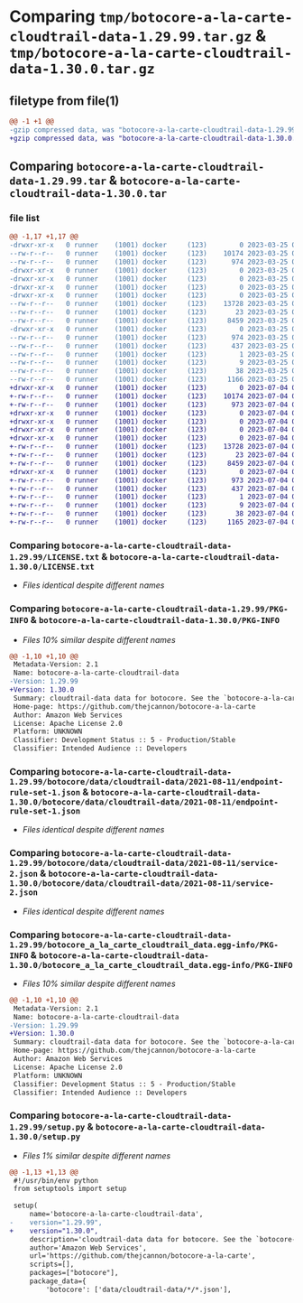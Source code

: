 # Comparing `tmp/botocore-a-la-carte-cloudtrail-data-1.29.99.tar.gz` & `tmp/botocore-a-la-carte-cloudtrail-data-1.30.0.tar.gz`

## filetype from file(1)

```diff
@@ -1 +1 @@
-gzip compressed data, was "botocore-a-la-carte-cloudtrail-data-1.29.99.tar", last modified: Sat Mar 25 01:22:21 2023, max compression
+gzip compressed data, was "botocore-a-la-carte-cloudtrail-data-1.30.0.tar", last modified: Tue Jul  4 01:44:11 2023, max compression
```

## Comparing `botocore-a-la-carte-cloudtrail-data-1.29.99.tar` & `botocore-a-la-carte-cloudtrail-data-1.30.0.tar`

### file list

```diff
@@ -1,17 +1,17 @@
-drwxr-xr-x   0 runner    (1001) docker     (123)        0 2023-03-25 01:22:21.730332 botocore-a-la-carte-cloudtrail-data-1.29.99/
--rw-r--r--   0 runner    (1001) docker     (123)    10174 2023-03-25 01:22:21.000000 botocore-a-la-carte-cloudtrail-data-1.29.99/LICENSE.txt
--rw-r--r--   0 runner    (1001) docker     (123)      974 2023-03-25 01:22:21.730332 botocore-a-la-carte-cloudtrail-data-1.29.99/PKG-INFO
-drwxr-xr-x   0 runner    (1001) docker     (123)        0 2023-03-25 01:22:21.730332 botocore-a-la-carte-cloudtrail-data-1.29.99/botocore/
-drwxr-xr-x   0 runner    (1001) docker     (123)        0 2023-03-25 01:22:21.730332 botocore-a-la-carte-cloudtrail-data-1.29.99/botocore/data/
-drwxr-xr-x   0 runner    (1001) docker     (123)        0 2023-03-25 01:22:21.730332 botocore-a-la-carte-cloudtrail-data-1.29.99/botocore/data/cloudtrail-data/
-drwxr-xr-x   0 runner    (1001) docker     (123)        0 2023-03-25 01:22:21.730332 botocore-a-la-carte-cloudtrail-data-1.29.99/botocore/data/cloudtrail-data/2021-08-11/
--rw-r--r--   0 runner    (1001) docker     (123)    13728 2023-03-25 01:22:12.000000 botocore-a-la-carte-cloudtrail-data-1.29.99/botocore/data/cloudtrail-data/2021-08-11/endpoint-rule-set-1.json
--rw-r--r--   0 runner    (1001) docker     (123)       23 2023-03-25 01:22:12.000000 botocore-a-la-carte-cloudtrail-data-1.29.99/botocore/data/cloudtrail-data/2021-08-11/paginators-1.json
--rw-r--r--   0 runner    (1001) docker     (123)     8459 2023-03-25 01:22:12.000000 botocore-a-la-carte-cloudtrail-data-1.29.99/botocore/data/cloudtrail-data/2021-08-11/service-2.json
-drwxr-xr-x   0 runner    (1001) docker     (123)        0 2023-03-25 01:22:21.730332 botocore-a-la-carte-cloudtrail-data-1.29.99/botocore_a_la_carte_cloudtrail_data.egg-info/
--rw-r--r--   0 runner    (1001) docker     (123)      974 2023-03-25 01:22:21.000000 botocore-a-la-carte-cloudtrail-data-1.29.99/botocore_a_la_carte_cloudtrail_data.egg-info/PKG-INFO
--rw-r--r--   0 runner    (1001) docker     (123)      437 2023-03-25 01:22:21.000000 botocore-a-la-carte-cloudtrail-data-1.29.99/botocore_a_la_carte_cloudtrail_data.egg-info/SOURCES.txt
--rw-r--r--   0 runner    (1001) docker     (123)        1 2023-03-25 01:22:21.000000 botocore-a-la-carte-cloudtrail-data-1.29.99/botocore_a_la_carte_cloudtrail_data.egg-info/dependency_links.txt
--rw-r--r--   0 runner    (1001) docker     (123)        9 2023-03-25 01:22:21.000000 botocore-a-la-carte-cloudtrail-data-1.29.99/botocore_a_la_carte_cloudtrail_data.egg-info/top_level.txt
--rw-r--r--   0 runner    (1001) docker     (123)       38 2023-03-25 01:22:21.730332 botocore-a-la-carte-cloudtrail-data-1.29.99/setup.cfg
--rw-r--r--   0 runner    (1001) docker     (123)     1166 2023-03-25 01:22:21.000000 botocore-a-la-carte-cloudtrail-data-1.29.99/setup.py
+drwxr-xr-x   0 runner    (1001) docker     (123)        0 2023-07-04 01:44:11.854366 botocore-a-la-carte-cloudtrail-data-1.30.0/
+-rw-r--r--   0 runner    (1001) docker     (123)    10174 2023-07-04 01:44:11.000000 botocore-a-la-carte-cloudtrail-data-1.30.0/LICENSE.txt
+-rw-r--r--   0 runner    (1001) docker     (123)      973 2023-07-04 01:44:11.854366 botocore-a-la-carte-cloudtrail-data-1.30.0/PKG-INFO
+drwxr-xr-x   0 runner    (1001) docker     (123)        0 2023-07-04 01:44:11.850366 botocore-a-la-carte-cloudtrail-data-1.30.0/botocore/
+drwxr-xr-x   0 runner    (1001) docker     (123)        0 2023-07-04 01:44:11.850366 botocore-a-la-carte-cloudtrail-data-1.30.0/botocore/data/
+drwxr-xr-x   0 runner    (1001) docker     (123)        0 2023-07-04 01:44:11.850366 botocore-a-la-carte-cloudtrail-data-1.30.0/botocore/data/cloudtrail-data/
+drwxr-xr-x   0 runner    (1001) docker     (123)        0 2023-07-04 01:44:11.854366 botocore-a-la-carte-cloudtrail-data-1.30.0/botocore/data/cloudtrail-data/2021-08-11/
+-rw-r--r--   0 runner    (1001) docker     (123)    13728 2023-07-04 01:44:02.000000 botocore-a-la-carte-cloudtrail-data-1.30.0/botocore/data/cloudtrail-data/2021-08-11/endpoint-rule-set-1.json
+-rw-r--r--   0 runner    (1001) docker     (123)       23 2023-07-04 01:44:02.000000 botocore-a-la-carte-cloudtrail-data-1.30.0/botocore/data/cloudtrail-data/2021-08-11/paginators-1.json
+-rw-r--r--   0 runner    (1001) docker     (123)     8459 2023-07-04 01:44:02.000000 botocore-a-la-carte-cloudtrail-data-1.30.0/botocore/data/cloudtrail-data/2021-08-11/service-2.json
+drwxr-xr-x   0 runner    (1001) docker     (123)        0 2023-07-04 01:44:11.854366 botocore-a-la-carte-cloudtrail-data-1.30.0/botocore_a_la_carte_cloudtrail_data.egg-info/
+-rw-r--r--   0 runner    (1001) docker     (123)      973 2023-07-04 01:44:11.000000 botocore-a-la-carte-cloudtrail-data-1.30.0/botocore_a_la_carte_cloudtrail_data.egg-info/PKG-INFO
+-rw-r--r--   0 runner    (1001) docker     (123)      437 2023-07-04 01:44:11.000000 botocore-a-la-carte-cloudtrail-data-1.30.0/botocore_a_la_carte_cloudtrail_data.egg-info/SOURCES.txt
+-rw-r--r--   0 runner    (1001) docker     (123)        1 2023-07-04 01:44:11.000000 botocore-a-la-carte-cloudtrail-data-1.30.0/botocore_a_la_carte_cloudtrail_data.egg-info/dependency_links.txt
+-rw-r--r--   0 runner    (1001) docker     (123)        9 2023-07-04 01:44:11.000000 botocore-a-la-carte-cloudtrail-data-1.30.0/botocore_a_la_carte_cloudtrail_data.egg-info/top_level.txt
+-rw-r--r--   0 runner    (1001) docker     (123)       38 2023-07-04 01:44:11.854366 botocore-a-la-carte-cloudtrail-data-1.30.0/setup.cfg
+-rw-r--r--   0 runner    (1001) docker     (123)     1165 2023-07-04 01:44:11.000000 botocore-a-la-carte-cloudtrail-data-1.30.0/setup.py
```

### Comparing `botocore-a-la-carte-cloudtrail-data-1.29.99/LICENSE.txt` & `botocore-a-la-carte-cloudtrail-data-1.30.0/LICENSE.txt`

 * *Files identical despite different names*

### Comparing `botocore-a-la-carte-cloudtrail-data-1.29.99/PKG-INFO` & `botocore-a-la-carte-cloudtrail-data-1.30.0/PKG-INFO`

 * *Files 10% similar despite different names*

```diff
@@ -1,10 +1,10 @@
 Metadata-Version: 2.1
 Name: botocore-a-la-carte-cloudtrail-data
-Version: 1.29.99
+Version: 1.30.0
 Summary: cloudtrail-data data for botocore. See the `botocore-a-la-carte` package for more info.
 Home-page: https://github.com/thejcannon/botocore-a-la-carte
 Author: Amazon Web Services
 License: Apache License 2.0
 Platform: UNKNOWN
 Classifier: Development Status :: 5 - Production/Stable
 Classifier: Intended Audience :: Developers
```

### Comparing `botocore-a-la-carte-cloudtrail-data-1.29.99/botocore/data/cloudtrail-data/2021-08-11/endpoint-rule-set-1.json` & `botocore-a-la-carte-cloudtrail-data-1.30.0/botocore/data/cloudtrail-data/2021-08-11/endpoint-rule-set-1.json`

 * *Files identical despite different names*

### Comparing `botocore-a-la-carte-cloudtrail-data-1.29.99/botocore/data/cloudtrail-data/2021-08-11/service-2.json` & `botocore-a-la-carte-cloudtrail-data-1.30.0/botocore/data/cloudtrail-data/2021-08-11/service-2.json`

 * *Files identical despite different names*

### Comparing `botocore-a-la-carte-cloudtrail-data-1.29.99/botocore_a_la_carte_cloudtrail_data.egg-info/PKG-INFO` & `botocore-a-la-carte-cloudtrail-data-1.30.0/botocore_a_la_carte_cloudtrail_data.egg-info/PKG-INFO`

 * *Files 10% similar despite different names*

```diff
@@ -1,10 +1,10 @@
 Metadata-Version: 2.1
 Name: botocore-a-la-carte-cloudtrail-data
-Version: 1.29.99
+Version: 1.30.0
 Summary: cloudtrail-data data for botocore. See the `botocore-a-la-carte` package for more info.
 Home-page: https://github.com/thejcannon/botocore-a-la-carte
 Author: Amazon Web Services
 License: Apache License 2.0
 Platform: UNKNOWN
 Classifier: Development Status :: 5 - Production/Stable
 Classifier: Intended Audience :: Developers
```

### Comparing `botocore-a-la-carte-cloudtrail-data-1.29.99/setup.py` & `botocore-a-la-carte-cloudtrail-data-1.30.0/setup.py`

 * *Files 1% similar despite different names*

```diff
@@ -1,13 +1,13 @@
 #!/usr/bin/env python
 from setuptools import setup
 
 setup(
     name='botocore-a-la-carte-cloudtrail-data',
-    version="1.29.99",
+    version="1.30.0",
     description='cloudtrail-data data for botocore. See the `botocore-a-la-carte` package for more info.',
     author='Amazon Web Services',
     url='https://github.com/thejcannon/botocore-a-la-carte',
     scripts=[],
     packages=["botocore"],
     package_data={
         'botocore': ['data/cloudtrail-data/*/*.json'],
```

